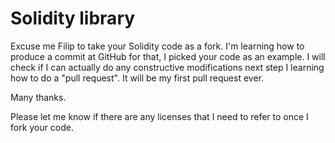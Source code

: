 # Solidity library

Excuse me Filip to take your Solidity code as a fork. I'm learning how to produce a commit at GitHub
for that, I picked your code as an example. I will check if I can actually do any constructive modifications 
next step I learning how to do a "pull request". It will be my first pull request ever.

Many thanks. 

Please let me know if there are any licenses that I need to refer to once I fork your code.

